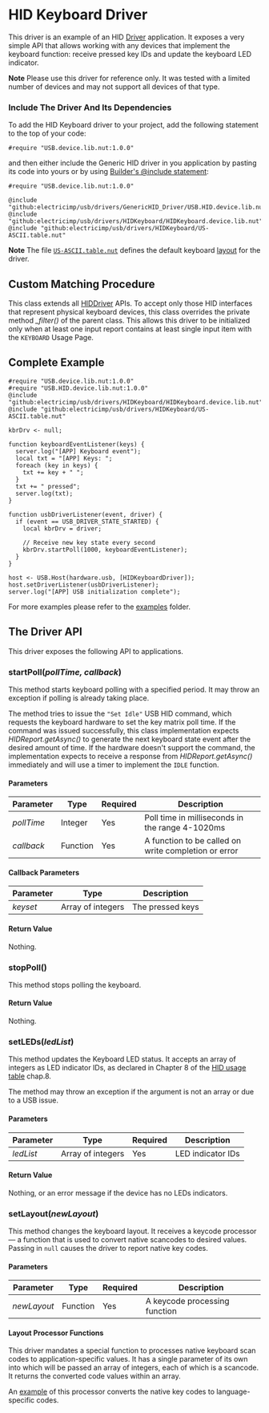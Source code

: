 # HID Keyboard Driver #

This driver is an example of an HID [Driver](../GenericHID_Driver/GenericHID_Driver.md) application. It exposes a very simple API that allows working with any devices that implement the keyboard function: receive pressed key IDs and update the keyboard LED indicator.

**Note** Please use this driver for reference only. It was tested with a limited number of devices and may not support all devices of that type.

### Include The Driver And Its Dependencies ###

To add the HID Keyboard driver to your project, add the following statement to the top of your code:

```squirrel
#require "USB.device.lib.nut:1.0.0"
```

and then either include the Generic HID driver in you application by pasting its code into yours or by using [Builder's @include statement](https://github.com/electricimp/builder#include):

```squirrel
#require "USB.device.lib.nut:1.0.0"

@include "github:electricimp/usb/drivers/GenericHID_Driver/USB.HID.device.lib.nut"
@include "github:electricimp/usb/drivers/HIDKeyboard/HIDKeyboard.device.lib.nut"
@include "github:electricimp/usb/drivers/HIDKeyboard/US-ASCII.table.nut"
```

**Note** The file [`US-ASCII.table.nut`](./US-ASCII.table.nut) defines the default keyboard [layout](#setlayoutnewlayout) for the driver.

## Custom Matching Procedure ##

This class extends all [HIDDriver](../GenericHID_Driver/GenericHID_Driver.md) APIs. To accept only those HID interfaces that represent physical keyboard devices, this class overrides the private method *_filter()* of the parent class. This allows this driver to be initialized only when at least one input report contains at least single input item with the `KEYBOARD` Usage Page.

## Complete Example ##

```squirrel
#require "USB.device.lib.nut:1.0.0"
#require "USB.HID.device.lib.nut:1.0.0"
@include "github:electricimp/usb/drivers/HIDKeyboard/HIDKeyboard.device.lib.nut"
@include "github:electricimp/usb/drivers/HIDKeyboard/US-ASCII.table.nut"

kbrDrv <- null;

function keyboardEventListener(keys) {
  server.log("[APP] Keyboard event");
  local txt = "[APP] Keys: ";
  foreach (key in keys) {
    txt += key + " ";
  }
  txt += " pressed";
  server.log(txt);
}

function usbDriverListener(event, driver) {
  if (event == USB_DRIVER_STATE_STARTED) {
    local kbrDrv = driver;

    // Receive new key state every second
    kbrDrv.startPoll(1000, keyboardEventListener);
  }
}

host <- USB.Host(hardware.usb, [HIDKeyboardDriver]);
host.setDriverListener(usbDriverListener);
server.log("[APP] USB initialization complete");
```

For more examples please refer to the [examples](./examples) folder.

## The Driver API ##

This driver exposes the following API to applications.

### startPoll(*pollTime, callback*) ###

This method starts keyboard polling with a specified period. It may throw an exception if polling is already taking place.

The method tries to issue the `"Set Idle"` USB HID command, which requests the keyboard hardware to set the key matrix poll time. If the command was issued
successfully, this class implementation expects *HIDReport.getAsync()* to generate the next keyboard state event after the desired amount of time. If the hardware doesn't support the command, the implementation expects to receive a response from *HIDReport.getAsync()* immediately and will use a timer to implement the `IDLE` function.

#### Parameters ####

| Parameter | Type | Required | Description |
| --- | --- | --- | --- |
| *pollTime* | Integer| Yes | Poll time in milliseconds in the range 4-1020ms |
| *callback* | Function | Yes | A function to be called on write completion or error |

#### Callback Parameters ####

| Parameter | Type | Description |
| --- | --- | --- |
| *keyset* | Array of integers | The pressed keys |

#### Return Value ####

Nothing.

### stopPoll() ###

This method stops polling the keyboard.

#### Return Value ####

Nothing.

### setLEDs(*ledList*) ###

This method updates the Keyboard LED status. It accepts an array of integers as LED indicator IDs, as declared in Chapter 8 of the [HID usage table](http://www.usb.org/developers/hidpage/Hut1_12v2.pdf) chap.8.

The method may throw an exception if the argument is not an array or due to a USB issue.

#### Parameters ####

| Parameter | Type | Required | Description |
| --- | --- | --- | --- |
| *ledList* | Array of integers | Yes | LED indicator IDs |

#### Return Value ####

Nothing, or an error message if the device has no LEDs indicators.

### setLayout(*newLayout*) ###

This method changes the keyboard layout. It receives a keycode processor &mdash; a function that is used to convert native scancodes to desired values. Passing in `null` causes the driver to report native key codes.

#### Parameters ####

| Parameter | Type | Required | Description |
| --- | --- | --- | --- |
| *newLayout* | Function | Yes | A keycode processing function |

#### Layout Processor Functions ####

This driver mandates a special function to processes native keyboard scan codes to application-specific values. It has a single parameter of its own into which will be passed an array of integers, each of which is a scancode. It returns the converted code values within an array.

An [example](./US-ASCII.table.nut) of this processor converts the native key codes to language-specific codes.
